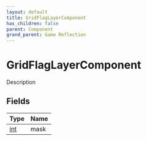```yaml
---
layout: default
title: GridFlagLayerComponent
has_children: false
parent: Component
grand_parent: Game Reflection
---
```

# GridFlagLayerComponent
Description 

## Fields
| Type | Name |
|:-------------|:--------------|
| [int](/game-reflection/enums/int.md) | mask |
